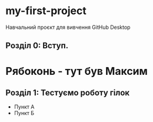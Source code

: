 # my-first-project
Навчальний проєкт для вивчення GitHub Desktop


## Розділ 0: Вступ.


# Рябоконь - тут був Максим

## Розділ 1: Тестуємо роботу гілок 
*   Пункт А
*   Пункт Б
